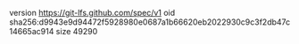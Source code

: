 version https://git-lfs.github.com/spec/v1
oid sha256:d9943e9d94472f5928980e0687a1b66620eb2022930c9c3f2db47c14665ac914
size 49290
